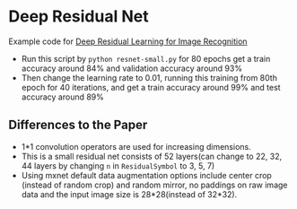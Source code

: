 # Deep Residual Net
Example code for [Deep Residual Learning for Image Recognition](http://arxiv.org/abs/1512.03385)  
* Run this script by ```python resnet-small.py``` for 80 epochs get a train accuracy around 84% and validation accuracy around 93%  
* Then change the learning rate to 0.01, running this training from 80th epoch for 40 iterations, and get a train accuracy around 99% and test accuracy around 89%  

## Differences to the Paper
* 1*1 convolution operators are used for increasing dimensions.
* This is a small residual net consists of 52 layers(can change to 22, 32, 44 layers by changing ```n``` in ```ResidualSymbol``` to 3, 5, 7)
* Using mxnet default data augmentation options include center crop (instead of random crop) and random mirror, no paddings on raw image data and the input image size is 28\*28(instead of 32\*32).